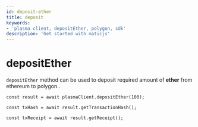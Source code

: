 ```yaml
---
id: deposit-ether
title: deposit
keywords: 
- 'plasma client, depositEther, polygon, sdk'
description: 'Get started with maticjs'
---
```


# depositEther

`depositEther` method can be used to deposit required amount of **ether** from ethereum to polygon..

```
const result = await plasmaClient.depositEther(100);

const txHash = await result.getTransactionHash();

const txReceipt = await result.getReceipt();

```
